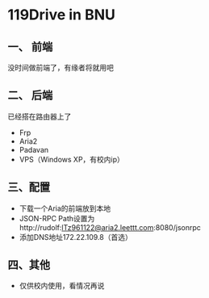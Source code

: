 # 119Drive in BNU
## 一、 前端

没时间做前端了，有缘者将就用吧

## 二、 后端

已经搭在路由器上了

* Frp
* Aria2
* Padavan
* VPS（Windows XP，有校内ip）

## 三、配置

* 下载一个Aria的前端放到本地
* JSON-RPC Path设置为http://rudolf:lTz961122@aria2.leettt.com:8080/jsonrpc
* 添加DNS地址172.22.109.8（首选）

## 四、其他

* 仅供校内使用，看情况再说